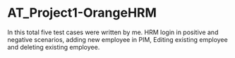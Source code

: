 # AT_Project1-OrangeHRM
 In this total five test cases were written by me. HRM login in positive and negative scenarios, adding new employee in PIM, Editing existing employee and deleting existing employee.
